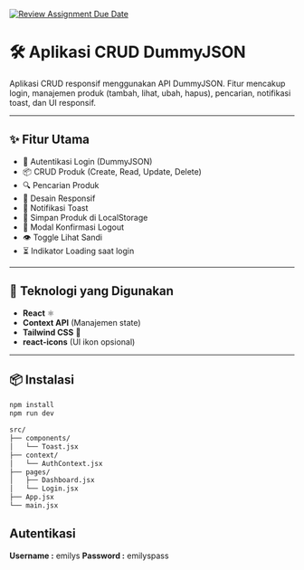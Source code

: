 [![Review Assignment Due Date](https://classroom.github.com/assets/deadline-readme-button-22041afd0340ce965d47ae6ef1cefeee28c7c493a6346c4f15d667ab976d596c.svg)](https://classroom.github.com/a/b_9QIgth)

# 🛠️ Aplikasi CRUD DummyJSON

Aplikasi CRUD responsif menggunakan API DummyJSON. Fitur mencakup login, manajemen produk (tambah, lihat, ubah, hapus), pencarian, notifikasi toast, dan UI responsif.

---

## ✨ Fitur Utama

- 🔐 Autentikasi Login (DummyJSON)
- 📦 CRUD Produk (Create, Read, Update, Delete)
- 🔍 Pencarian Produk
- 📱 Desain Responsif
- 🍞 Notifikasi Toast
- 💾 Simpan Produk di LocalStorage
- 🧾 Modal Konfirmasi Logout
- 👁️ Toggle Lihat Sandi
- ⏳ Indikator Loading saat login

---

## 🚀 Teknologi yang Digunakan

- **React** ⚛️
- **Context API** (Manajemen state)
- **Tailwind CSS** 🎨
- **react-icons** (UI ikon opsional)

---

## 📦 Instalasi

```bash
npm install
npm run dev

src/
├── components/
│   └── Toast.jsx
├── context/
│   └── AuthContext.jsx
├── pages/
│   ├── Dashboard.jsx
│   └── Login.jsx
├── App.jsx
└── main.jsx
```

## Autentikasi

**Username :** emilys
**Password :** emilyspass
